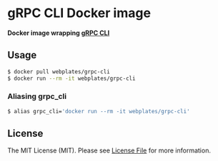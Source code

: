 # gRPC CLI Docker image

**Docker image wrapping [gRPC CLI](https://github.com/grpc/grpc/blob/master/doc/command_line_tool.md)**


## Usage

```bash
$ docker pull webplates/grpc-cli
$ docker run --rm -it webplates/grpc-cli
```

### Aliasing grpc_cli

```bash
$ alias grpc_cli='docker run --rm -it webplates/grpc-cli'
```


## License

The MIT License (MIT). Please see [License File](LICENSE) for more information.

